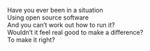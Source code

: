 Have you ever been in a situation  
Using open source software  
And you can’t work out how to run it?  
Wouldn’t it feel real good to make a difference?  
To make it right?  